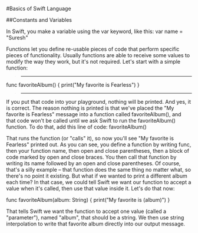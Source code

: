 
#Basics of Swift Language

##Constants and Variables

In Swift, you make a variable using the var keyword, like this:
var name = "Suresh"


Functions let you define re-usable pieces of code that perform specific pieces of functionality. Usually functions are able to receive some values to modify the way they work, but it's not required.
Let's start with a simple function:
>-----------------------------------

func favoriteAlbum() {
    print("My favorite is Fearless")
}

>-----------------------------------
If you put that code into your playground, nothing will be printed. And yes, it is correct. The reason nothing is printed is that we've placed the "My favorite is Fearless" message into a function called favoriteAlbum(), and that code won't be called until we ask Swift to run the favoriteAlbum() function. To do that, add this line of code:
favoriteAlbum()

That runs the function (or "calls" it), so now you'll see "My favorite is Fearless" printed out.
As you can see, you define a function by writing func, then your function name, then open and close parentheses, then a block of code marked by open and close braces. You then call that function by writing its name followed by an open and close parentheses.
Of course, that's a silly example – that function does the same thing no matter what, so there's no point it existing. But what if we wanted to print a different album each time? In that case, we could tell Swift we want our function to accept a value when it's called, then use that value inside it.
Let's do that now:

func favoriteAlbum(album: String) {
    print("My favorite is \(album)")
}

That tells Swift we want the function to accept one value (called a "parameter"), named "album", that should be a string. We then use string interpolation to write that favorite album directly into our output message.
